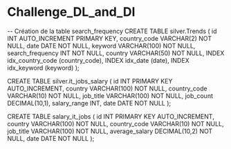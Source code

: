 # Challenge_DL_and_DI
-- Création de la table search_frequency
CREATE TABLE silver.Trends (
    id INT AUTO_INCREMENT PRIMARY KEY,
    country_code VARCHAR(2) NOT NULL,
    date DATE NOT NULL,
    keyword VARCHAR(100) NOT NULL,
    search_frequency INT NOT NULL,
    country VARCHAR(50) NOT NULL,
    INDEX idx_country_code (country_code),
    INDEX idx_date (date),
    INDEX idx_keyword (keyword)
);

CREATE TABLE silver.it_jobs_salary (
    id INT PRIMARY KEY AUTO_INCREMENT,
    country VARCHAR(100) NOT NULL,
    country_code VARCHAR(10) NOT NULL,
    job_title VARCHAR(100) NOT NULL,
    job_count DECIMAL(10,1),
    salary_range INT,
	date DATE NOT NULL
);

CREATE TABLE salary_it_jobs (
    id INT PRIMARY KEY AUTO_INCREMENT,
    country VARCHAR(100) NOT NULL,
    country_code VARCHAR(10) NOT NULL,
	job_title VARCHAR(100) NOT NULL,
    average_salary DECIMAL(10,2) NOT NULL,
    date DATE NOT NULL
);